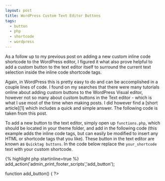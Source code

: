 ```yaml
---
layout: post
title: WordPress Custom Text Editor Buttons
tags:
  - button
  - php
  - shortcode
  - wordpress
---
```

As a follow up to my previous post on adding a new custom inline code shortcode to the WordPress editor, I figured it what also prove helpful to add a custom button to the text editor itself to surround the current text selection inside the inline code shortcode tags.

Again, in WordPress this is pretty easy to do and can be accomplished in a couple lines of code. I found on my searches that there were many tutorials online about adding custom buttons to the WordPress Visual editor, however not so many about custom buttons in the Text editor - which is what I use most of the time when making posts. I did however find a [short article][1] which includes a quick and simple answer. The following code is taken from this post.

To add a new button to the text editor, simply open up `functions.php`, which should be located in your theme folder, and add in the following code (this example adds the inline code tags, but can easily be modified to insert any HTML or shortcode tags that you like). These button in the text editor are known as `Quicktag buttons`. In the code below replace the `your_shortcode` text with your custom shortcode.

{% highlight php startinline=true %}  
add_action('admin_print_footer_scripts','add_button');

function add_button() {
?>  
  
<?php
}
{% endhighlight %}

The parameters to the addButton method are:

  - Button HTML ID (required)
  - Button display, value="" attribute (required)
  - Opening Tag (required)
  - Closing Tag (required)
  - Access key, accesskey="" attribute for the button (optional)
  - Title, title="" attribute (optional)
  - Priority/position on bar, 1-9 = first, 11-19 = second, 21-29 = third, etc. (optional)

The new button should then show up in the WordPress text editor. Clicking on it will add your chosen tags to the editor.

![Wordpress custom button](/images/2013/custom_button.jpg){: .center-image width="584"}

[Source][1]

 [1]: http://witnesswebdesign.com/web-design-blog/web-design-technical-blog/wordpress-add-buttons-to-text-editor-container-quicktags-toolbar/